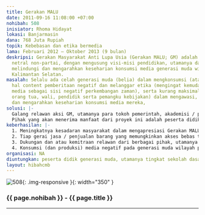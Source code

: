 ```yaml
---
title: Gerakan MALU
date: 2011-09-16 11:08:00 +07:00
nohibah: 508
inisiator: Rhoma Hidayat
lokasi: Banjarmasin
dana: 768 Juta Rupiah
topik: Kebebasan dan etika bermedia
lama: Februari 2012 – Oktober 2013 (9 bulan)
deskripsi: Gerakan Masyarakat Anti Lupa Usia (Gerakan MALU; GM) adalah gerakan non-profit,
  netral non-partai, dengan mengusung visi-misi pendidikan, utamanya dalam mengawasi,
  melindungi dan mengarahkan keseharian konsumsi media generasi muda wilayah provinsi
  Kalimantan Selatan.
masalah: Selalu ada celah generasi muda (belia) dalam mengkonsumsi (atau malah memproduksi)
  hal content pemberitaan negatif dan melanggar etika (mengingat kemudahan akses berbagai
  media sebagai sisi negatif perkembangan zaman), serta kurang maksimalnya kita (selaku
  orang tua, wali, pendidik serta pemangku kebijakan) dalam mengawasi, melindungi
  dan mengarahkan keseharian konsumsi media mereka,
solusi: |-
  Galang relawan aksi GM, utamanya para tokoh pemerintah, akademisi / pendidik, dll yang berdedikasi tinggi dan peduli pada pendidikan (konsumsi media) generasi muda. Sempurnakan masterplan GM, annual meeting, pemantapan relawan, perencanaan event triwulan, bulanan, atau mingguan jika memungkinkan. Galang aksi Gerakan MALU secara bertahap dengan event berupa Pendidikan dan Latihan singkat pendidik sekolah dasar, dan atau penyuluhan langsung ke daerah dengan pendekatan tertentu. Sejalan dengan itu, booming memasyarakatkan aksi gerakan MALU lewat berbagai media cetak-elektronik wilayah setempat.
  Pihak yang akan menerima manfaat dari proyek ini adalah peserta didik generasi muda, utamanya tingkat sekolah dasar secara bertahap dalam wilayah provinsi kalimantan selatan (kedepannya SMP-SMA/sederajat), pihak masyarakat lokal-umum, utamanya orang tua / wali peserta didik setempat wilayah Kalimantan Selatan, dan pihak perangkat sekolah dasar hingga dinas pendidikan dan pemangku kebijakan setempat wilayah provinsi kalimantan selatan dalam usaha pemenuhan visi dan misi pendidikan.
keberhasilan: |-
  1. Meningkatnya kesadaran masyarakat dalam mengapresiasi Gerakan MALU (bisa berupa survey, dll),
  2. Tiap gerai jasa / penjualan barang yang memungkinkan akses bebas terhadap media (negatif), contoh warung internet (warnet), toko ponsel, radio-televisi lokal/daerah dll dalam wilayah setempat turut mendukung Gerakan MALU,
  3. Dukungan dan atau kemitraan relawan dari berbagai pihak, utamanya dari para tokoh perangkat pendidik (guru), dinas pendidikan, akademisi, pemangku kebijakan, dll yang makin meningkat,
  4. Konsumsi (dan produksi) media negatif pada generasi muda wilayah provinsi kalsel menurun.
organisasi: NA
diuntungkan: peserta didik generasi muda, utamanya tingkat sekolah dasar secara bertahap dalam wilayah provinsi kalimantan selatan (kedepannya SMP-SMA/sederajat), pihak masyarakat lokal-umum, utamanya orang tua / wali peserta didik setempat wilayah Kalimantan Selatan, dan pihak perangkat sekolah dasar hingga dinas pendidikan dan pemangku kebijakan setempat wilayah provinsi kalimantan selatan dalam usaha pemenuhan visi dan misi pendidikan.
layout: hibahcmb
---
```


![508](/static/img/hibahcmb/508.png){: .img-responsive }{: width="350" }

### {{ page.nohibah }} - {{ page.title }}

---
